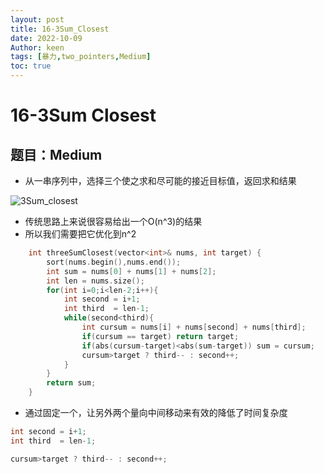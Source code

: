 ```yaml
---
layout: post
title: 16-3Sum_Closest
date: 2022-10-09
Author: keen
tags: [暴力,two_pointers,Medium]
toc: true
---
```

# 16-3Sum Closest
## 题目：Medium
- 从一串序列中，选择三个使之求和尽可能的接近目标值，返回求和结果

![3Sum_closest](https://lh3.googleusercontent.com/u/0/d/198TFQwiJIzV8peJJlfzqcwOPLjpWPXsC)

- 传统思路上来说很容易给出一个O(n^3)的结果
- 所以我们需要把它优化到n^2

```CPP
	int threeSumClosest(vector<int>& nums, int target) {
    	sort(nums.begin(),nums.end());                                  //先sort使之可以进行比较
        int sum = nums[0] + nums[1] + nums[2];
        int len = nums.size();
        for(int i=0;i<len-2;i++){
            int second = i+1;
            int third  = len-1;
            while(second<third){
                int cursum = nums[i] + nums[second] + nums[third];
                if(cursum == target) return target;
                if(abs(cursum-target)<abs(sum-target)) sum = cursum;    //谁更接近要谁
                cursum>target ? third-- : second++;                     //这一步很巧妙的降低了时间复杂度
            }
        }
        return sum;
    }
```

- 通过固定一个，让另外两个量向中间移动来有效的降低了时间复杂度

```cpp
int second = i+1;
int third  = len-1; 

cursum>target ? third-- : second++;	
```


